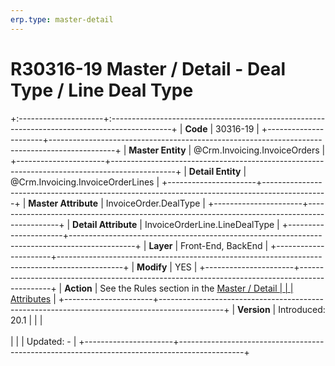 ```yaml
---
erp.type: master-detail
---
```


# R30316-19 Master / Detail - Deal Type / Line Deal Type
+:---------------------+:---------------------------------------------------------------------------------------------+
| **Code**             | 30316-19                                                                                     |
+----------------------+----------------------------------------------------------------------------------------------+
| **Master Entity**    | @Crm.Invoicing.InvoiceOrders                                                                 |
+----------------------+----------------------------------------------------------------------------------------------+
| **Detail Entity**    | @Crm.Invoicing.InvoiceOrderLines                                                             |
+----------------------+----------------------------------------------------------------------------------------------+
| **Master Attribute** | InvoiceOrder.DealType                                                                        |
+----------------------+----------------------------------------------------------------------------------------------+
| **Detail Attribute** | InvoiceOrderLine.LineDealType                                                                |
+----------------------+----------------------------------------------------------------------------------------------+
| **Layer**            | Front-End, BackEnd                                                                           |
+----------------------+----------------------------------------------------------------------------------------------+
| **Modify**           | YES                                                                                          |
+----------------------+----------------------------------------------------------------------------------------------+
| **Action**           | See the Rules section in the [Master / Detail                                                |
|                      | Attributes](xref:master-detail)                                                              |
+----------------------+----------------------------------------------------------------------------------------------+
| **Version**          | Introduced: 20.1                                                                             |
|                      | <br/><br/>                                                                                   |
|                      | Updated: -                                                                                   |
+----------------------+----------------------------------------------------------------------------------------------+
